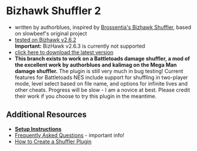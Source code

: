 # Bizhawk Shuffler 2
* written by authorblues, inspired by [Brossentia's Bizhawk Shuffler](https://github.com/brossentia/BizHawk-Shuffler), based on slowbeef's original project
* [tested on Bizhawk v2.6.2](https://github.com/TASVideos/BizHawk/releases/tag/2.6.2)  
  **Important:** BizHawk v2.6.3 is currently not supported
* [click here to download the latest version](https://github.com/authorblues/bizhawk-shuffler-2/archive/refs/heads/main.zip)
* **This branch exists to work on a Battletoads damage shuffler, a mod of the excellent work by authorblues and kalimag on the Mega Man damage shuffler.** The plugin is still very much in bug testing! Current features for Battletoads NES include support for shuffling in two-player mode, level select based on file name, and options for infinite lives and other cheats. Progress will be slow - I am a novice at best. Please credit their work if you choose to try this plugin in the meantime.

## Additional Resources
* **[Setup Instructions](https://github.com/authorblues/bizhawk-shuffler-2/wiki/Setup-Instructions)**
* [Frequently Asked Questions](https://github.com/authorblues/bizhawk-shuffler-2/wiki/Frequently-Asked-Questions) - important info!
* [How to Create a Shuffler Plugin](https://github.com/authorblues/bizhawk-shuffler-2/wiki/How-to-Create-a-Shuffler-Plugin)
